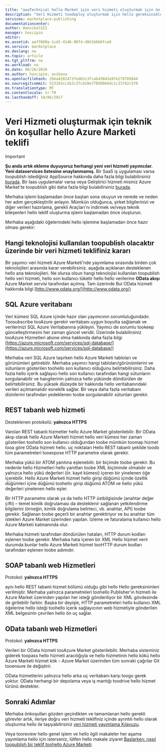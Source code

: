 ```yaml
---
title: "aaaTechnical hello Market için veri hizmeti oluşturmak için ön koşullar | Microsoft Docs"
description: "Veri Hizmeti toodeploy oluşturmak için hello gereksinimleri anlamak ve Azure Marketi hello üzerinde satmak"
services: marketplace-publishing
documentationcenter: 
author: HannibalSII
manager: hascipio
editor: 
ms.assetid: aaff609a-1cd1-4146-98f4-d04166b0fce0
ms.service: marketplace
ms.devlang: na
ms.topic: article
ms.tgt_pltfrm: na
ms.workload: na
ms.date: 08/26/2016
ms.author: hascipio; avikova
ms.openlocfilehash: 2bba4282473fed63c3fcab43043a97e179705844
ms.sourcegitcommit: 523283cc1b3c37c428e77850964dc1c33742c5f0
ms.translationtype: MT
ms.contentlocale: tr-TR
ms.lasthandoff: 10/06/2017
---
```

# <a name="technical-pre-requisites-for-creating-a-data-service-offer-for-hello-azure-marketplace"></a>Veri Hizmeti oluşturmak için teknik ön koşullar hello Azure Marketi teklifi
> [!IMPORTANT]
> **Şu anda artık ekleme duyuyoruz herhangi yeni veri hizmeti yayımcılar. Yeni dataservices listesine onaylanmamış.** Bir SaaS iş uygulaması varsa toopublish istediğiniz AppSource hakkında daha fazla bilgi bulabilirsiniz [burada](https://appsource.microsoft.com/partners). Bir Iaas uygulamalar varsa veya Geliştirici hizmeti misiniz Azure Market'te toopublish gibi daha fazla bilgi bulabilirsiniz [burada](https://azure.microsoft.com/marketplace/programs/certified/).
> 
> 

Merhaba işlemi başlamadan önce baştan sona okuyun ve nerede ve neden her adım gerçekleştirilir anlayın. Mümkün olduğunca, şirket bilgilerinizi ve diğer verileri hazırlama, gerekli Araçları'nı indirmek ve/veya teknik bileşenleri hello teklif oluşturma işlemi başlamadan önce oluşturun.

Merhaba aşağıdaki öğelerindeki hello işlemine başlamadan önce hazır olması gerekir:

## <a name="make-a-decision-on-what-technology-will-be-used-toopublish-your-data-service-offer"></a>Hangi teknolojisi kullanılan toopublish olacaktır üzerinde bir veri hizmeti teklifiniz kararı
Bir yayımcı veri hizmeti Azure Marketi'nde yayımlama sırasında birden çok teknolojileri arasında karar verebilirsiniz. aşağıda açıklanan desteklenen hello ana teknolojileri. Ne olursa olsun hangi teknolojisi kullanılan toopublish hello veri hizmeti, hello son kullanıcı tüketir hello hello verilerine **OData akışı** Azure Market servisi tarafından açılmış. Tam üzerinde Bul OData hizmeti hakkında bilgi [http://www.odata.org/](http://www.odata.org/)

## <a name="sql-azure-database"></a>SQL Azure veritabanı
Veri kümesi SQL Azure içinde hazır olan yayımcının sorumluluğundadır. Toosubscribe tooAzure gerekir veritabanı uygun boyutta sağlamak ve verilerinizi SQL Azure Veritabanına yükleyin. Yayımcı de sorumlu tookeep güncelleştirmesini her zaman güncel veridir. Üzerinde bulabilirsiniz tooAzure Hizmetleri abone olma hakkında daha fazla bilgi [https://azure.microsoft.com/services/sql-database/](https://azure.microsoft.com/services/sql-database/)

Merhaba veri SQL Azure taşırken hello Azure Marketi tabloları ve görünümleri getirebilir. Merhaba yayımcı hangi tabloları/görünümlerini ve sütunların gösterilen toohello son kullanıcı olduğunu belirtebilirsiniz. Daha fazla hello içerik sağlayıcı hello son kullanıcı tarafından hangi sütunların sorgulanabilir ve hangilerinin yalnızca hello yükünde döndürülen de belirtebilirsiniz. Bu yüksek düzeyde bir hakkında hello veritabanındaki verileri açılmamalıdır esneklik sağlar. Bir veya daha fazla veritabanı dizinlerini tarafından yedeklenen toobe sorgulanabilir sütunları gerekir.

## <a name="rest-based-web-service"></a>REST tabanlı web hizmeti
Desteklenen protokolü: **yalnızca HTTPS**

Varolan REST tabanlı hizmetler hello Azure Market gösterilebilir. Bir OData akışı olarak hello Azure Marketi hizmet hello veri kümesi her zaman gösterilen toohello son kullanıcı olduğundan toobe mümkün toomap hizmet tooa göre OData hizmeti hello. uç noktaları Hello REST tabanlı şekilde toodo tüm parametreleri tooexpose HTTP parametre olarak gerekir.

Merhaba yükü bir ATOM yanıtına eşlenebilir. bir biçimde toobe gerekir. Bu nedenle hello Hizmetleri hello yanıttan toobe XML biçiminde olmalıdır ve yalnızca hello yükü değerleri (ör. kayıt kümesi) içeren bir yinelenen öğe içerebilir. Hello Azure Marketi hizmet hello girişi düğümü içinde özellik düğümleri içine düğümü toohello girişi düğümü ATOM ve hello yükü değerleri yinelenen hello eşler.

Bir HTTP parametre olarak ya da hello HTTP üstbilgisinde (anahtar değer çifti) – temel kimlik doğrulaması da desteklenir sağlanan yetkilendirme bilgilerini (örneğin, kimlik doğrulama belirteci, vb. anahtar, API) toobe gerekir. Sağlanan toobe geçerli bir anahtar gerektiriyor ve bu anahtar tüm istekleri Azure Market üzerinden yapılan. İzleme ve faturalama kullanıcı hello Azure Marketi katmanında olur.

Merhaba hizmeti tarafından döndürülen hataları, HTTP durum kodları eşlenen toobe gerekir. Merhaba hata içeren bir XML Hello hizmet verir durumda bunlar hello Azure Marketi hizmet tooHTTP durum kodları tarafından eşlenen toobe adımıdır.

## <a name="soap-based-web-services"></a>SOAP tabanlı web Hizmetleri
Protokol: **yalnızca HTTPS**

aynı hello REST tabanlı hizmet bölümü olduğu gibi hello Hello gereksinimleri verilmiştir. Merhaba yalnızca parametreleri toohello Publisher'ın hizmeti ile Azure Market üzerinden yapılan her isteği gönderiliyor bir XML gövdesinde de girilebilir farktır. Başka bir deyişle, HTTP parametreleri hello kullanıcı XML öğelerine hello isteği toohello içerik sağlayıcının web hizmetiyle gönderilen XML belgesinin çevrilen hello ön uç sağlar.

## <a name="odata-based-web-services"></a>OData tabanlı web Hizmetleri
Protokol: **yalnızca HTTPS**

Verileri bir OData hizmeti tooAzure Market gösterilebilir. Merhaba sisteminiz giderek toopass hello hizmeti aracılığıyla ve hello hizmetinin hello kökü hello Azure Marketi hizmet kök – Azure Market üzerinden tüm sonraki çağrılar Git tooensure ile değiştirir.

OData hizmetlerini yalnızca hello arka uç veritabanı karşı toogo gerek yoktur. OData herhangi bir depolama veya iş mantığı toodrive hello hizmet türünü destekler.

## <a name="next-steps"></a>Sonraki Adımlar
Merhaba önkoşulları gözden geçirdikten ve tamamlanan hello gerekli görevler artık, ileriye doğru veri hizmeti teklifiniz içinde ayrıntılı hello olarak oluşturma hello ile taşıyabilirsiniz [veri hizmeti yayımlama Kılavuzu](marketplace-publishing-data-service-creation.md).

Veya tooreview hello genel işlem ve hello ilgili makaleler her aşama yayımlama hello için isterseniz, lütfen hello makale ziyaret [Başlarken: nasıl toopublish bir teklif toohello Azure Marketi](marketplace-publishing-getting-started.md).

[link-acct]:marketplace-publishing-accounts-creation-registration.md
